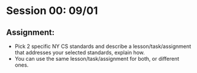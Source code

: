# Session 00: 09/01
## Assignment:
  * Pick 2 specific NY CS standards and describe a lesson/task/assignment that addresses your selected standards, explain how.
  * You can use the same lesson/task/assignment for both, or different ones.

